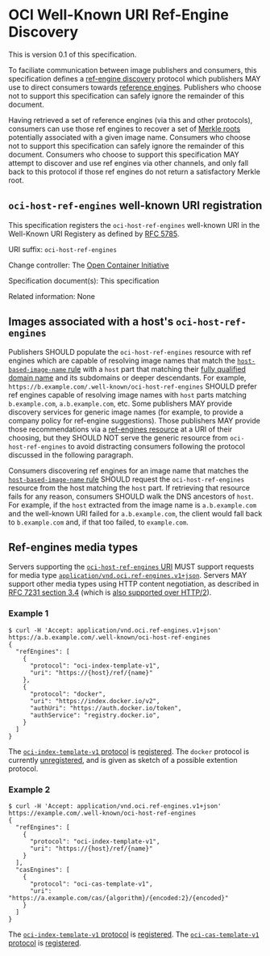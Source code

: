 # OCI Well-Known URI Ref-Engine Discovery

This is version 0.1 of this specification.

To faciliate communication between image publishers and consumers, this specification defines a [ref-engine discovery](glossary.md#ref-engine-discovery) protocol which publishers MAY use to direct consumers towards [reference engines](glossary.md#ref-engine).
Publishers who choose not to support this specification can safely ignore the remainder of this document.

Having retrieved a set of reference engines (via this and other protocols), consumers can use those ref engines to recover a set of [Merkle roots](glossary.md#merkle-root) potentially associated with a given image name.
Consumers who choose not to support this specification can safely ignore the remainder of this document.
Consumers who choose to support this specification MAY attempt to discover and use ref engines via other channels, and only fall back to this protocol if those ref engines do not return a satisfactory Merkle root.

## `oci-host-ref-engines` well-known URI registration

This specification registers the `oci-host-ref-engines` well-known URI in the Well-Known URI Registery as defined by [RFC 5785][rfc5785].

URI suffix: `oci-host-ref-engines`

Change controller: The [Open Container Initiative][OCI]

Specification document(s): This specification

Related information: None

## Images associated with a host's `oci-host-ref-engines`

Publishers SHOULD populate the `oci-host-ref-engines` resource with ref engines which are capable of resolving image names that match the [`host-based-image-name` rule](host-based-image-names.md) with a `host` part that matching their [fully qualified domain name][rfc1594-s5.2] and its subdomains or deeper descendants.
For example, `https://b.example.com/.well-known/oci-host-ref-engines` SHOULD prefer ref engines capable of resolving image names with `host` parts matching `b.example.com`, `a.b.example.com`, etc.
Some publishers MAY provide discovery services for generic image names (for example, to provide a company policy for ref-engine suggestions).
Those publishers MAY provide those recommendations via a [ref-engines resource](#ref-engines-media-types) at a URI of their choosing, but they SHOULD NOT serve the generic resource from `oci-host-ref-engines` to avoid distracting consumers following the protocol discussed in the following paragraph.

Consumers discovering ref engines for an image name that matches the [`host-based-image-name` rule](host-based-image-names.md) SHOULD request the `oci-host-ref-engines` resource from the host matching the `host` part.
If retrieving that resource fails for any reason, consumers SHOULD walk the DNS ancestors of `host`.
For example, if the `host` extracted from the image name is `a.b.example.com` and the well-known URI failed for `a.b.example.com`, the client would fall back to `b.example.com` and, if that too failed, to `example.com`.

## Ref-engines media types

Servers supporting the [`oci-host-ref-engines` URI](#oci-host-ref-engines-well-known-uri-registration) MUST support requests for media type [`application/vnd.oci.ref-engines.v1+json`](xdg-ref-engines-discovery.md#ref-engines-objects).
Servers MAY support other media types using HTTP content negotiation, as described in [RFC 7231 section 3.4][rfc7231-s3.4] (which is [also supported over HTTP/2][rfc7540-s8]).

### Example 1

```
$ curl -H 'Accept: application/vnd.oci.ref-engines.v1+json' https://a.b.example.com/.well-known/oci-host-ref-engines
{
  "refEngines": [
    {
      "protocol": "oci-index-template-v1",
      "uri": "https://{host}/ref/{name}"
    },
    {
      "protocol": "docker",
      "uri": "https://index.docker.io/v2",
      "authUri": "https://auth.docker.io/token",
      "authService": "registry.docker.io",
    }
  ]
}
```

The [`oci-index-template-v1` protocol](index-template.md) is [registered](ref-engine-protocols.md).
The `docker` protocol is currently [unregistered](ref-engine-protocols.md), and is given as sketch of a possible extention protocol.

### Example 2

```
$ curl -H 'Accept: application/vnd.oci.ref-engines.v1+json' https://example.com/.well-known/oci-host-ref-engines
{
  "refEngines": [
    {
      "protocol": "oci-index-template-v1",
      "uri": "https://{host}/ref/{name}"
    }
  ],
  "casEngines": [
    {
      "protocol": "oci-cas-template-v1",
      "uri": "https://a.example.com/cas/{algorithm}/{encoded:2}/{encoded}"
    }
  ]
}
```

The [`oci-index-template-v1` protocol](index-template.md) is [registered](ref-engine-protocols.md).
The [`oci-cas-template-v1` protocol](cas-template.md) is [registered](cas-engine-protocols.md).

[media-type]: https://tools.ietf.org/html/rfc6838
[OCI]: https://www.opencontainers.org/
[rfc1594-s5.2]: https://tools.ietf.org/html/rfc1594#section-5
[rfc5785]: https://tools.ietf.org/html/rfc5785
[rfc7159-s4]: https://tools.ietf.org/html/rfc7159#section-4
[rfc7159-s5]: https://tools.ietf.org/html/rfc7159#section-5
[rfc7231-s3.4]: https://tools.ietf.org/html/rfc7231#section-3.4
[rfc7540-s8]: https://tools.ietf.org/html/rfc7540#section-8
